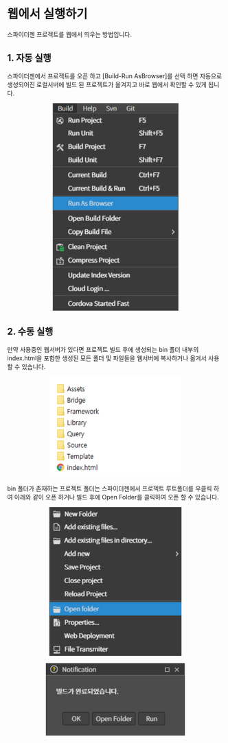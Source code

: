 # 웹에서 실행하기

스파이더젠 프로젝트를 웹에서 띄우는 방법입니다.

## 1. 자동 실행

스파이더젠에서 프로젝트를 오픈 하고 [Build-Run AsBrowser]를 선택 하면 자동으로 생성되어진 로컬서버에 빌드 된 프로젝트가 옮겨지고 바로 웹에서 확인할 수 있게 됩니다.
<center>

![](./image/play01.png)

</center>

## 2. 수동 실행

만약 사용중인 웹서버가 있다면 프로젝트 빌드 후에 생성되는 bin 폴더 내부의 index.html을 포함한 생성된 모든 폴더 및 파일들을 웹서버에 복사하거나 옮겨서 사용할 수 있습니다.

<center>

![](./image/play02.png)

</center>
bin 폴더가 존재하는 프로젝트 폴더는 스파이더젠에서 프로젝트 루트폴더를 우클릭 하여 아래와 같이 오픈 하거나 빌드 후에 Open Folder를 클릭하여 오픈 할 수 있습니다.<br>

<center>

![](./image/play03.png)

</center>

<center>

![](./image/play04.png)

</center>
